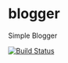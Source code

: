# blogger
Simple Blogger

[![Build Status](https://travis-ci.org/sahilnarwal/blogger.svg?branch=master)](https://travis-ci.org/sahilnarwal/blogger)
